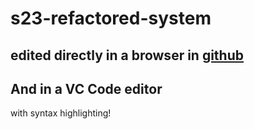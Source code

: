 # s23-refactored-system

## edited directly in a browser in [github](https://github.com)

## And in a VC Code editor

with syntax highlighting!

